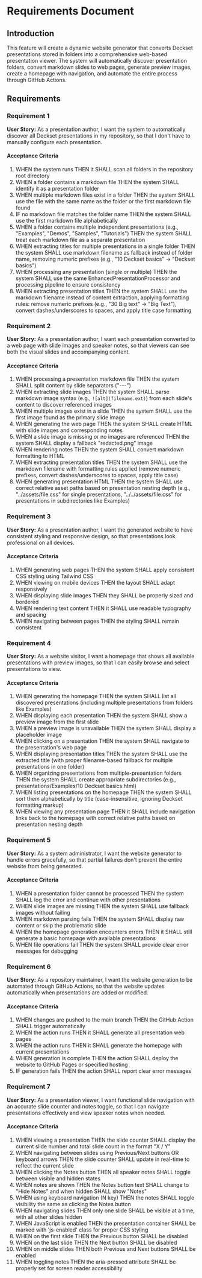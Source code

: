 # Requirements Document

## Introduction

This feature will create a dynamic website generator that converts Deckset presentations stored in folders into a comprehensive web-based presentation viewer. The system will automatically discover presentation folders, convert markdown slides to web pages, generate preview images, create a homepage with navigation, and automate the entire process through GitHub Actions.

## Requirements

### Requirement 1

**User Story:** As a presentation author, I want the system to automatically discover all Deckset presentations in my repository, so that I don't have to manually configure each presentation.

#### Acceptance Criteria

1. WHEN the system runs THEN it SHALL scan all folders in the repository root directory
2. WHEN a folder contains a markdown file THEN the system SHALL identify it as a presentation folder
3. WHEN multiple markdown files exist in a folder THEN the system SHALL use the file with the same name as the folder or the first markdown file found
4. IF no markdown file matches the folder name THEN the system SHALL use the first markdown file alphabetically
5. WHEN a folder contains multiple independent presentations (e.g., "Examples", "Demos", "Samples", "Tutorials") THEN the system SHALL treat each markdown file as a separate presentation
6. WHEN extracting titles for multiple presentations in a single folder THEN the system SHALL use markdown filename as fallback instead of folder name, removing numeric prefixes (e.g., "10 Deckset basics" → "Deckset basics")
7. WHEN processing any presentation (single or multiple) THEN the system SHALL use the same EnhancedPresentationProcessor and processing pipeline to ensure consistency
8. WHEN extracting presentation titles THEN the system SHALL use the markdown filename instead of content extraction, applying formatting rules: remove numeric prefixes (e.g., "30 Big text" → "Big Text"), convert dashes/underscores to spaces, and apply title case formatting

### Requirement 2

**User Story:** As a presentation author, I want each presentation converted to a web page with slide images and speaker notes, so that viewers can see both the visual slides and accompanying content.

#### Acceptance Criteria

1. WHEN processing a presentation markdown file THEN the system SHALL split content by slide separators ("---")
2. WHEN extracting slide images THEN the system SHALL parse markdown image syntax (e.g., `![alt](filename.ext)`) from each slide's content to discover referenced images
3. WHEN multiple images exist in a slide THEN the system SHALL use the first image found as the primary slide image
4. WHEN generating the web page THEN the system SHALL create HTML with slide images and corresponding notes
5. WHEN a slide image is missing or no images are referenced THEN the system SHALL display a fallback "redacted.png" image
6. WHEN rendering notes THEN the system SHALL convert markdown formatting to HTML
7. WHEN extracting presentation titles THEN the system SHALL use the markdown filename with formatting rules applied (remove numeric prefixes, convert dashes/underscores to spaces, apply title case)
8. WHEN generating presentation HTML THEN the system SHALL use correct relative asset paths based on presentation nesting depth (e.g., "../assets/file.css" for single presentations, "../../assets/file.css" for presentations in subdirectories like Examples)

### Requirement 3

**User Story:** As a presentation author, I want the generated website to have consistent styling and responsive design, so that presentations look professional on all devices.

#### Acceptance Criteria

1. WHEN generating web pages THEN the system SHALL apply consistent CSS styling using Tailwind CSS
2. WHEN viewing on mobile devices THEN the layout SHALL adapt responsively
3. WHEN displaying slide images THEN they SHALL be properly sized and bordered
4. WHEN rendering text content THEN it SHALL use readable typography and spacing
5. WHEN navigating between pages THEN the styling SHALL remain consistent

### Requirement 4

**User Story:** As a website visitor, I want a homepage that shows all available presentations with preview images, so that I can easily browse and select presentations to view.

#### Acceptance Criteria

1. WHEN generating the homepage THEN the system SHALL list all discovered presentations (including multiple presentations from folders like Examples)
2. WHEN displaying each presentation THEN the system SHALL show a preview image from the first slide
3. WHEN a preview image is unavailable THEN the system SHALL display a placeholder image
4. WHEN clicking on a presentation THEN the system SHALL navigate to the presentation's web page
5. WHEN displaying presentation titles THEN the system SHALL use the extracted title (with proper filename-based fallback for multiple presentations in one folder)
6. WHEN organizing presentations from multiple-presentation folders THEN the system SHALL create appropriate subdirectories (e.g., presentations/Examples/10 Deckset basics.html)
7. WHEN listing presentations on the homepage THEN the system SHALL sort them alphabetically by title (case-insensitive, ignoring Deckset formatting markup)
8. WHEN viewing any presentation page THEN it SHALL include navigation links back to the homepage with correct relative paths based on presentation nesting depth

### Requirement 5

**User Story:** As a system administrator, I want the website generator to handle errors gracefully, so that partial failures don't prevent the entire website from being generated.

#### Acceptance Criteria

1. WHEN a presentation folder cannot be processed THEN the system SHALL log the error and continue with other presentations
2. WHEN slide images are missing THEN the system SHALL use fallback images without failing
3. WHEN markdown parsing fails THEN the system SHALL display raw content or skip the problematic slide
4. WHEN the homepage generation encounters errors THEN it SHALL still generate a basic homepage with available presentations
5. WHEN file operations fail THEN the system SHALL provide clear error messages for debugging

### Requirement 6

**User Story:** As a repository maintainer, I want the website generation to be automated through GitHub Actions, so that the website updates automatically when presentations are added or modified.

#### Acceptance Criteria

1. WHEN changes are pushed to the main branch THEN the GitHub Action SHALL trigger automatically
2. WHEN the action runs THEN it SHALL generate all presentation web pages
3. WHEN the action runs THEN it SHALL generate the homepage with current presentations
4. WHEN generation is complete THEN the action SHALL deploy the website to GitHub Pages or specified hosting
5. IF generation fails THEN the action SHALL report clear error messages

### Requirement 7

**User Story:** As a presentation viewer, I want functional slide navigation with an accurate slide counter and notes toggle, so that I can navigate presentations effectively and view speaker notes when needed.

#### Acceptance Criteria

1. WHEN viewing a presentation THEN the slide counter SHALL display the current slide number and total slide count in the format "X / Y"
2. WHEN navigating between slides using Previous/Next buttons OR keyboard arrows THEN the slide counter SHALL update in real-time to reflect the current slide
3. WHEN clicking the Notes button THEN all speaker notes SHALL toggle between visible and hidden states
4. WHEN notes are shown THEN the Notes button text SHALL change to "Hide Notes" and when hidden SHALL show "Notes"
5. WHEN using keyboard navigation (N key) THEN the notes SHALL toggle visibility the same as clicking the Notes button
6. WHEN navigating slides THEN only one slide SHALL be visible at a time, with all other slides hidden
7. WHEN JavaScript is enabled THEN the presentation container SHALL be marked with 'js-enabled' class for proper CSS styling
8. WHEN on the first slide THEN the Previous button SHALL be disabled
9. WHEN on the last slide THEN the Next button SHALL be disabled
10. WHEN on middle slides THEN both Previous and Next buttons SHALL be enabled
11. WHEN toggling notes THEN the aria-pressed attribute SHALL be properly set for screen reader accessibility